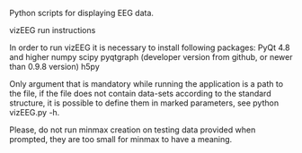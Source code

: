 Python scripts for displaying EEG data.

vizEEG run instructions

In order to run vizEEG it is necessary to install following packages:
PyQt 4.8 and higher
numpy
scipy
pyqtgraph (developer version from github, or newer than 0.9.8 version)
h5py

Only argument that is mandatory while running the application is
a path to the file, if the file does not contain data-sets according
to the standard structure, it is possible to define them in marked
parameters, see python vizEEG.py -h.

Please, do not run minmax creation on testing data provided when prompted,
they are too small for minmax to have a meaning. 
